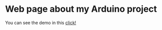 # Web page about my Arduino project

You can see the demo in this [click!]

[click!]:https://sad-yalow-3c01ee.netlify.com
